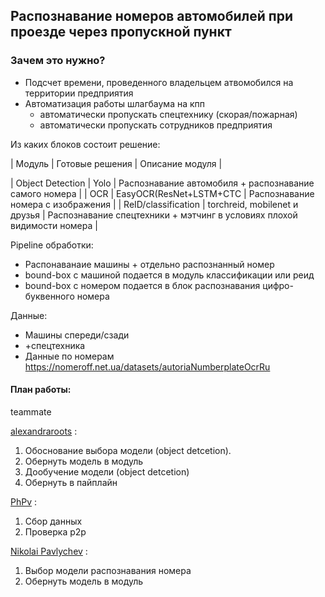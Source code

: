 ## Распознавание номеров автомобилей при проезде через пропускной пункт

### Зачем это нужно?
* Подсчет времени, проведенного владельцем атвомобился на территории предприятия
* Автоматизация работы шлагбаума на кпп
    * автоматически пропускать спецтехнику (скорая/пожарная)
    * автоматически пропускать сотрудников предприятия
    

Из каких блоков состоит решение:

| Модуль          | Готовые решения                    | Описание модуля | 

| Object Detection | Yolo                               | Распознавание автомобиля + распознавание самого номера |
| OCR |  EasyOCR(ResNet+LSTM+CTC        | Распознавание номера с изображения |
| ReID/classification  | torchreid, mobilenet и друзья | Распознавание спецтехники + мэтчинг в условиях плохой видимости номера |



Pipeline обработки:

* Распонаванаие машины + отдельно раcпознанный номер
* bound-box с машиной подается в модуль классификации или реид
* bound-box c номером подается в блок распознавания  цифро-буквенного номера


Данные:
* Машины спереди/сзади
* +спецтехника
* Данные по номерам
https://nomeroff.net.ua/datasets/autoriaNumberplateOcrRu


#### План работы:

teammate

[alexandraroots](https://github.com/alexandraroots) :
1. Обоснование выбора модели (object detcetion).
2. Обернуть модель в модуль 
3. Дообучение модели (object detcetion) 
4. Обернуть в пайплайн 

[PhPv](https://github.com/PhPv) :
1. Сбор данных
2. Проверка p2p

[Nikolai Pavlychev](https://github.com/NikolayPavlychev)  :
1. Выбор модели распознавания номера 
2. Обернуть модель в модуль 

